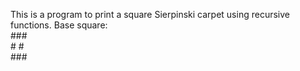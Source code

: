 This is a program to print a square Sierpinski carpet using recursive functions.
Base square:\
\###\
\# #\
\###